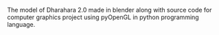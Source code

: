 The model of Dharahara 2.0 made in blender along with source code for computer graphics project using pyOpenGL in python programming language.
